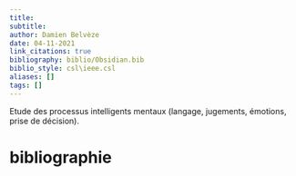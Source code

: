 ```yaml
---
title: 
subtitle:
author: Damien Belvèze
date: 04-11-2021
link_citations: true
bibliography: biblio/Obsidian.bib
biblio_style: csl\ieee.csl
aliases: []
tags: []
---
```


Etude des processus intelligents mentaux (langage, jugements, émotions, prise de décision).





# bibliographie

